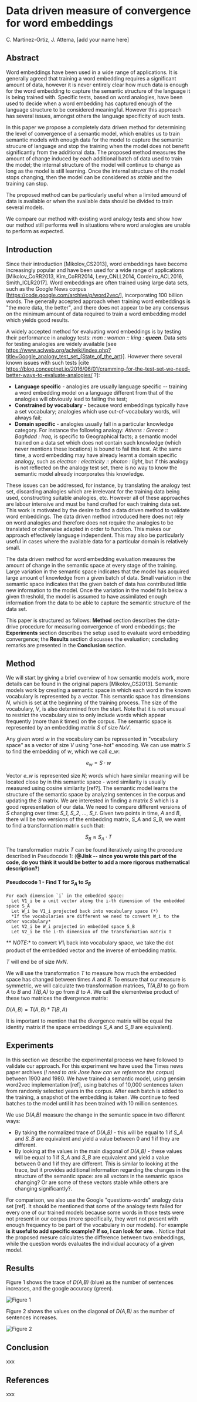 # Data driven measure of convergence for word embeddings
C. Martinez-Ortiz, J. Attema, [add your name here]

## Abstract
Word embeddings have been used in a wide range of applications. It is generally agreed that training a word embedding requires a significant amount of data, however it is never entirely clear how much data is enough for the word embedding to capture the semantic structure of the language it is being trained with. Specific tests, based on word analogies, have been used to decide when a word embedding has captured enough of the language structure to be considered meaningful. However this approach has several issues, amongst others the language specificity of such tests.

In this paper we propose a completely data driven method for determining the level of convergence of a semantic model, which enables us to train semantic models with enough data for the model to capture the semantic strucure of language and stop the training when the model does not benefit significantly from the additional data. The proposed method measures the amount of change induced by each additional batch of data used to train the model; the internal structure of the model will continue to change as long as the model is still learning. Once the internal structure of the model stops changing, then the model can be considered as *stable* and the training can stop.

The proposed method can be particularly useful when a limited amound of data is available or when the available data should be divided to train several models.

We compare our method with existing word analogy tests and show how our method still performs well in situations where word analogies are unable to perform as expected.

## Introduction
Since their introduction [Mikolov_CS2013], word embeddings have become increasingly popular and have been used for a wide range of applications [Mikolov_CoRR2013, Kim_CoRR2014, Levy_CNLL2014, Cordeiro_ACL2016, Smith_ICLR2017]. Word embeddings are often trained using large data sets, such as the Google News corpus [https://code.google.com/archive/p/word2vec/], incorporating 100 billion words. The generally accepted approach when training word embeddings is "the more data, the better", and there does not appear to be any consensus on the minimum amount of data required to train a word embedding model which yields good results.

A widely accepted method for evaluating word embeddings is by testing their performance in analogy tests: *man : woman :: king : **queen***. Data sets for testing analogies are widely available [see https://www.aclweb.org/aclwiki/index.php?title=Google_analogy_test_set_(State_of_the_art)]. However there several known issues with such tests [cite https://blog.conceptnet.io/2016/06/01/cramming-for-the-test-set-we-need-better-ways-to-evaluate-analogies/ ?]: 

 - **Language specific** - analogies are usually language specific -- training a word embedding model on a language different from that of the analogies will obviously lead to failing the test;
 - **Constrained by vocabulary** - because word embeddings typically have a set vocabulary; analogies which use out-of-vocabulary words, will always fail;
 - **Domain specific** - analogies usually fall in a particular knowledge category. For instance the following analogy: *Athens : Greece :: Baghdad : Iraq*, is specific to Geographical facts; a semantic model trained on a data set which does not contain such knowledge (which never mentions these locations) is bound to fail this test. At the same time, a word embedding may have already learnt a domain specific analogy, such as *electron : electricity :: photon : light*, but if this analogy is not reflected on the analogy test set, there is no way to know the semantic model already incorporates this knowledge.

These issues can be addressed, for instance, by translating the analogy test set, discarding analogies which are irrelevant for the training data being used, constructing suitable analogies, etc. However all of these approaches are labour intensive and must be hand crafted for each training data set. This work is motivated by the desire to find a data driven method to validate word embeddings. The data driven method introduced here does not rely on word analogies and therefore does not require the analogies to be translated or otherwise adapted in order to function. This makes our approach effectively language independent. This may also be particularly useful in cases where the available data for a particular domain is relatively small.

The data driven method for word embedding evaluation measures the amount of change in the semantic space at every stage of the training. Large variation in the semantic space indicates that the model has acquired large amount of knowledge from a given batch of data. Small variation in the semantic space indicates that the given batch of data has contributed little new information to the model. Once the variation in the model falls below a given threshold, the model is assumed to have assimilated enough information from the data to be able to capture the semantic structure of the data set.

This paper is structured as follows: **Method** section describes the data-drive procedure for measuring convergence of word embeddings;  the **Experiments** section describes the setup used to evaluate word embedding convergence; the **Results** section discusses the evaluation; concluding remarks are presented in the **Conclusion** section.

## Method
We will start by giving a brief overview of how semantic models work, more details can be found in the original papers [Mikolov_CS2013]. Semantic models work by creating a semantic space in which each word in the known vocabulary is represented by a vector. This semantic space has dimensions *N*, which is set at the beginning of the training process. The size of the vocabulary, *V*, is also determined from the start. Note that it is not unusual to restrict the vocabulary size to only include words which appear frequently (more than *k* times) on the corpus. The semantic space is represented by an embedding matrix *S* of size *NxV*. 

Any given word *w* in the vocabulary can be represented in "vocabulary space" as a vector of size *V* using "one-hot" encoding. We can use matrix *S* to find the embedding of *w*, which we call *e_w*:

$$e_w = S \cdot w$$

Vector *e_w* is represented size *N*; words which have similar meaning will be located close by in this semantic space - word similarity is usually measured using cosine similarity [ref?]. The semantic model learns the structure of the semantic space by analyzing sentences in the corpus and updating the *S* matrix. We are interested in finding a matrix *S* which is a good representation of our data. We need to compare different versions of *S* changing over time: *S_1*, *S_2*, ..., *S_t*. Given two points in time, *A* and *B*, there will be two versions of the embedding matrix, *S_A* and *S_B*, we want to find a transformation matrix such that:

$$S_B \approx S_A \cdot T$$

The transformation matrix $T$ can be found iteratively using the procedure described in Pseudocode 1: (**@Jisk -- since you wrote this part of the code, do you think it would be better to add a more rigorous mathematical description?**)

#### Pseudocode 1 - Find T for $S_A$ to $S_B$
```
For each dimension `i` in the embedded space:
  Let V1_i be a unit vector along the i-th dimension of the embedded space S_A
  Let W_i be V1_i projected back into vocabulary space (*)
  *If the vocabularies are different we need to convert W_i to the other vocabulary*
  Let V2_i be W_i projected in embedded space S_B
  Let V2_i be the i-th dimension of the transformation matrix T
```
** *NOTE:** to convert $V1_i$ back into vocabulary space, we take the dot product of the embedded vector and the inverse of embedding matrix.

*T* will end be of size *NxN*.

We will use the transformation *T* to measure how much the embedded space has changed between times *A* and *B*. To ensure that our measure is symmetric, we will calculate two transformation matrices, *T(A,B)* to go from *A* to *B* and *T(B,A)* to go from *B* to *A*. We call the elementwise product of these two matrices the divergence matrix:

$D(A,B) = T(A,B) * T(B,A)$

It is important to mention that the divergence matrix will be equal the identity matrix if the space embeddings *S_A* and *S_B* are equivalent).

## Experiments
In this section we describe the experimental process we have followed to validate our approach. For this experiment we have used the Times news paper archives (*I need to ask Jose how can we reference the corpus*) between 1900 and 1980. We have trained a semantic model, using gensim word2vec implementation [ref], using batches of 10,000 sentences taken from randomly selected years in the corpus. After each batch is added to the training, a snapshot of the embedding is taken. We continue to feed batches to the model until it has been trained with  10 million sentences.

We use *D(A,B)* measure the change in the semantic space in two different ways:

 - By taking the normalized trace of *D(A,B)* - this will be equal to 1 if *S_A* and *S_B* are equivalent and yield a value between 0 and 1 if they are different.
 - By looking at the values in the main diagonal of *D(A,B)* - these values will be equal to 1 if *S_A* and *S_B* are equivalent and yield a value between 0 and 1 if they are different. This is similar to looking at the trace, but it provides additional information regarding the changes in the structure of the semantic space: are all vectors in the semantic space changing? Or are some of these vectors stable while others are changing significantly?.

For comparison, we also use the Google "questions-words" analogy data set [ref]. It should be mentioned that some of the analogy tests failed for every one of our trained models because some words in those tests were not present in our corpus (more specifically, they wert not present with enough frequency to be part of the vocabulary in our models). For example **is it useful to add specific example? If so, I can look for one.** . Notice that the proposed mesure calculates the difference between two embeddings, while the question words evaluates the individual accuracy of a given model.

## Results
Figure 1 shows the trace of *D(A,B)* (blue) as the number of sentences increases, and the google accuracy (green). 

![Figure 1](/home/carlosm/Projects/ShiCo/sprintPaper/figure1.png "Figure 1")

Figure 2 shows the values on the diagonal of *D(A,B)* as the number of sentences increases. 

![Figure 2](/home/carlosm/Projects/ShiCo/sprintPaper/figure2.png "Figure 2")

## Conclusion
xxx

## References
xxx
